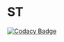 # ST
[![Codacy Badge](https://api.codacy.com/project/badge/Grade/f7291f121fea47229ff250900e7fbfda)](https://app.codacy.com/gh/soutenance14/ST?utm_source=github.com&utm_medium=referral&utm_content=soutenance14/ST&utm_campaign=Badge_Grade_Settings)
